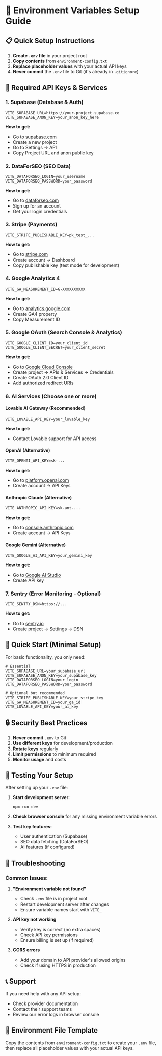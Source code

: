 # 🔧 Environment Variables Setup Guide

## 📋 Quick Setup Instructions

1. **Create `.env` file** in your project root
2. **Copy contents** from `environment-config.txt`
3. **Replace placeholder values** with your actual API keys
4. **Never commit** the `.env` file to Git (it's already in `.gitignore`)

## 🔑 Required API Keys & Services

### 1. **Supabase** (Database & Auth)
```env
VITE_SUPABASE_URL=https://your-project.supabase.co
VITE_SUPABASE_ANON_KEY=your_anon_key_here
```
**How to get:**
- Go to [supabase.com](https://supabase.com)
- Create a new project
- Go to Settings → API
- Copy Project URL and anon public key

### 2. **DataForSEO** (SEO Data)
```env
VITE_DATAFORSEO_LOGIN=your_username
VITE_DATAFORSEO_PASSWORD=your_password
```
**How to get:**
- Go to [dataforseo.com](https://dataforseo.com)
- Sign up for an account
- Get your login credentials

### 3. **Stripe** (Payments)
```env
VITE_STRIPE_PUBLISHABLE_KEY=pk_test_...
```
**How to get:**
- Go to [stripe.com](https://stripe.com)
- Create account → Dashboard
- Copy publishable key (test mode for development)

### 4. **Google Analytics 4**
```env
VITE_GA_MEASUREMENT_ID=G-XXXXXXXXXX
```
**How to get:**
- Go to [analytics.google.com](https://analytics.google.com)
- Create GA4 property
- Copy Measurement ID

### 5. **Google OAuth** (Search Console & Analytics)
```env
VITE_GOOGLE_CLIENT_ID=your_client_id
VITE_GOOGLE_CLIENT_SECRET=your_client_secret
```
**How to get:**
- Go to [Google Cloud Console](https://console.cloud.google.com)
- Create project → APIs & Services → Credentials
- Create OAuth 2.0 Client ID
- Add authorized redirect URIs

### 6. **AI Services** (Choose one or more)

#### Lovable AI Gateway (Recommended)
```env
VITE_LOVABLE_API_KEY=your_lovable_key
```
**How to get:**
- Contact Lovable support for API access

#### OpenAI (Alternative)
```env
VITE_OPENAI_API_KEY=sk-...
```
**How to get:**
- Go to [platform.openai.com](https://platform.openai.com)
- Create account → API Keys

#### Anthropic Claude (Alternative)
```env
VITE_ANTHROPIC_API_KEY=sk-ant-...
```
**How to get:**
- Go to [console.anthropic.com](https://console.anthropic.com)
- Create account → API Keys

#### Google Gemini (Alternative)
```env
VITE_GOOGLE_AI_API_KEY=your_gemini_key
```
**How to get:**
- Go to [Google AI Studio](https://aistudio.google.com)
- Create API key

### 7. **Sentry** (Error Monitoring - Optional)
```env
VITE_SENTRY_DSN=https://...
```
**How to get:**
- Go to [sentry.io](https://sentry.io)
- Create project → Settings → DSN

## 🚀 Quick Start (Minimal Setup)

For basic functionality, you only need:

```env
# Essential
VITE_SUPABASE_URL=your_supabase_url
VITE_SUPABASE_ANON_KEY=your_supabase_key
VITE_DATAFORSEO_LOGIN=your_login
VITE_DATAFORSEO_PASSWORD=your_password

# Optional but recommended
VITE_STRIPE_PUBLISHABLE_KEY=your_stripe_key
VITE_GA_MEASUREMENT_ID=your_ga_id
VITE_LOVABLE_API_KEY=your_ai_key
```

## 🔒 Security Best Practices

1. **Never commit** `.env` to Git
2. **Use different keys** for development/production
3. **Rotate keys** regularly
4. **Limit permissions** to minimum required
5. **Monitor usage** and costs

## 🧪 Testing Your Setup

After setting up your `.env` file:

1. **Start development server:**
   ```bash
   npm run dev
   ```

2. **Check browser console** for any missing environment variable errors

3. **Test key features:**
   - User authentication (Supabase)
   - SEO data fetching (DataForSEO)
   - AI features (if configured)

## 🚨 Troubleshooting

### Common Issues:

1. **"Environment variable not found"**
   - Check `.env` file is in project root
   - Restart development server after changes
   - Ensure variable names start with `VITE_`

2. **API key not working**
   - Verify key is correct (no extra spaces)
   - Check API key permissions
   - Ensure billing is set up (if required)

3. **CORS errors**
   - Add your domain to API provider's allowed origins
   - Check if using HTTPS in production

## 📞 Support

If you need help with any API setup:
- Check provider documentation
- Contact their support teams
- Review our error logs in browser console

## 🔄 Environment File Template

Copy the contents from `environment-config.txt` to create your `.env` file, then replace all placeholder values with your actual API keys.
